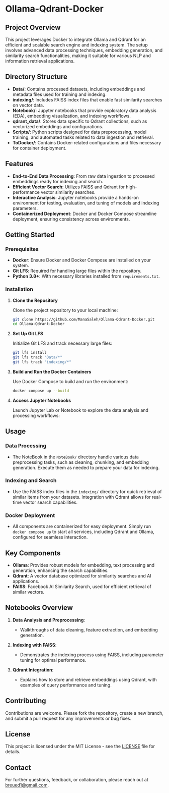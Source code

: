# Ollama-Qdrant-Docker

## Project Overview

This project leverages Docker to integrate Ollama and Qdrant for an efficient and scalable search engine and indexing system. The setup involves advanced data processing techniques, embedding generation, and similarity search functionalities, making it suitable for various NLP and information retrieval applications.

## Directory Structure

- **Data/**: Contains processed datasets, including embeddings and metadata files used for training and indexing.
- **indexing/**: Includes FAISS index files that enable fast similarity searches on vector data.
- **Notebook/**: Jupyter notebooks that provide exploratory data analysis (EDA), embedding visualization, and indexing workflows.
- **qdrant_data/**: Stores data specific to Qdrant collections, such as vectorized embeddings and configurations.
- **Scripts/**: Python scripts designed for data preprocessing, model training, and automated tasks related to data ingestion and retrieval.
- **ToDocker/**: Contains Docker-related configurations and files necessary for container deployment.

## Features

- **End-to-End Data Processing**: From raw data ingestion to processed embeddings ready for indexing and search.
- **Efficient Vector Search**: Utilizes FAISS and Qdrant for high-performance vector similarity searches.
- **Interactive Analysis**: Jupyter notebooks provide a hands-on environment for testing, evaluation, and tuning of models and indexing parameters.
- **Containerized Deployment**: Docker and Docker Compose streamline deployment, ensuring consistency across environments.

## Getting Started

### Prerequisites

- **Docker**: Ensure Docker and Docker Compose are installed on your system.
- **Git LFS**: Required for handling large files within the repository.
- **Python 3.8+**: With necessary libraries installed from `requirements.txt`.

### Installation

1. **Clone the Repository**

   Clone the project repository to your local machine:

   ```bash
   git clone https://github.com/ManaSaleh/Ollama-Qdrant-Docker.git
   cd Ollama-Qdrant-Docker
   ```

2. **Set Up Git LFS**

   Initialize Git LFS and track necessary large files:

   ```bash
   git lfs install
   git lfs track "Data/*"
   git lfs track "indexing/*"
   ```

3. **Build and Run the Docker Containers**

   Use Docker Compose to build and run the environment:

   ```bash
   docker compose up --build
   ```

4. **Access Jupyter Notebooks**

   Launch Jupyter Lab or Notebook to explore the data analysis and processing workflows:

## Usage

### Data Processing

- The NoteBook in the `NoteBook/` directory handle various data preprocessing tasks, such as cleaning, chunking, and embedding generation. Execute them as needed to prepare your data for indexing.

### Indexing and Search

- Use the FAISS index files in the `indexing/` directory for quick retrieval of similar items from your datasets. Integration with Qdrant allows for real-time vector search capabilities.


### Docker Deployment

- All components are containerized for easy deployment. Simply run `docker compose up` to start all services, including Qdrant and Ollama, configured for seamless interaction.

## Key Components

- **Ollama**: Provides robust models for embedding, text processing and generation, enhancing the search capabilities.
- **Qdrant**: A vector database optimized for similarity searches and AI applications.
- **FAISS**: Facebook AI Similarity Search, used for efficient retrieval of similar vectors.

## Notebooks Overview

1. **Data Analysis and Preprocessing**: 
   - Walkthroughs of data cleaning, feature extraction, and embedding generation.

2. **Indexing with FAISS**:
   - Demonstrates the indexing process using FAISS, including parameter tuning for optimal performance.

3. **Qdrant Integration**:
   - Explains how to store and retrieve embeddings using Qdrant, with examples of query performance and tuning.

## Contributing

Contributions are welcome. Please fork the repository, create a new branch, and submit a pull request for any improvements or bug fixes.

## License

This project is licensed under the MIT License - see the [LICENSE](LICENSE) file for details.

## Contact

For further questions, feedback, or collaboration, please reach out at [breued1@gmail.com](mailto:your-email@example.com).
